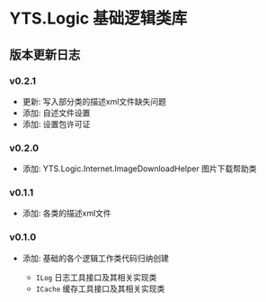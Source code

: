 # YTS.Logic 基础逻辑类库

## 版本更新日志

### v0.2.1

* 更新: 写入部分类的描述xml文件缺失问题
* 添加: 自述文件设置
* 添加: 设置包许可证

### v0.2.0

* 添加: YTS.Logic.Internet.ImageDownloadHelper 图片下载帮助类

### v0.1.1

* 添加: 各类的描述xml文件

### v0.1.0

* 添加: 基础的各个逻辑工作类代码归纳创建

	* `ILog`	日志工具接口及其相关实现类
	* `ICache`	缓存工具接口及其相关实现类